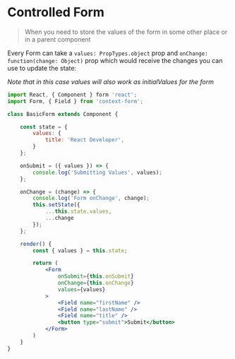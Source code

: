 # Controlled Form

> When you need to store the values of the form in some other place or in a parent component

Every Form can take a `values: PropTypes.object` prop and `onChange: function(change: Object)` prop which would receive the changes you can use to update the state:

_Note that in this case values will also work as initialValues for the form_

```jsx
import React, { Component } form 'react';
import Form, { Field } from 'context-form';

class BasicForm extends Component {

    const state = {
        values: {
            title: 'React Developer',
        }
    };

    onSubmit = ({ values }) => {
        console.log('Submitting Values', values);
    };

    onChange = (change) => {
        console.log('Form onChange', change);
        this.setState({
            ...this.state.values,
            ...change
        });
    };

    render() {
        const { values } = this.state;

        return (
            <Form
                onSubmit={this.onSubmit}
                onChange={this.onChange}
                values={values}
            >
                <Field name="firstName" />
                <Field name="lastName" />
                <Field name="title" />
                <button type="submit">Submit</button>
            </Form>
        )
    }
}
```

